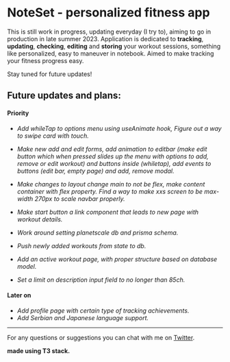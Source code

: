 # NoteSet - personalized fitness app

This is still work in progress, updating everyday (I try to), aiming to go in production in late summer 2023. Application is dedicated to **tracking**,
**updating**, **checking**, **editing** and **storing** your workout sessions, something like personalized, easy to maneuver in notebook. Aimed to make
tracking your fitness progress easy.

Stay tuned for future updates!

## Future updates and plans:

#### Priority

- _Add whileTap to options menu using useAnimate hook, Figure out a way to swipe card with touch._
- _Make new add and edit forms, add animation to editbar (make edit button which when pressed slides up the menu with options to add, remove or edit workout) and buttons inside (whiletap), add events to buttons (edit bar, empty page) and add, remove modal._
- _Make changes to layout change main to not be flex, make content container with flex property. Find a way to make xxs screen to be max-width 270px to scale navbar properly._

- _Make start button a link component that leads to new page with workout details._
- _Work around setting planetscale db and prisma schema._
- _Push newly added workouts from state to db._
- _Add an active workout page, with proper structure based on database model._
- _Set a limit on description input field to no longer than 85ch._

#### Later on

- _Add profile page with certain type of tracking achievements._
- _Add Serbian and Japanese language support._

---

For any questions or suggestions you can chat with me on
[Twitter](https://twitter.com/Srkuleo).

**made using T3 stack.**
